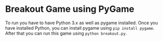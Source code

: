 # Breakout Game using PyGame

To run you have to have Python 3.x as well as pygame installed. Once you have installed Python, you can install pygame using `pip install pygame`. After that you can run this game using `python breakout.py`.